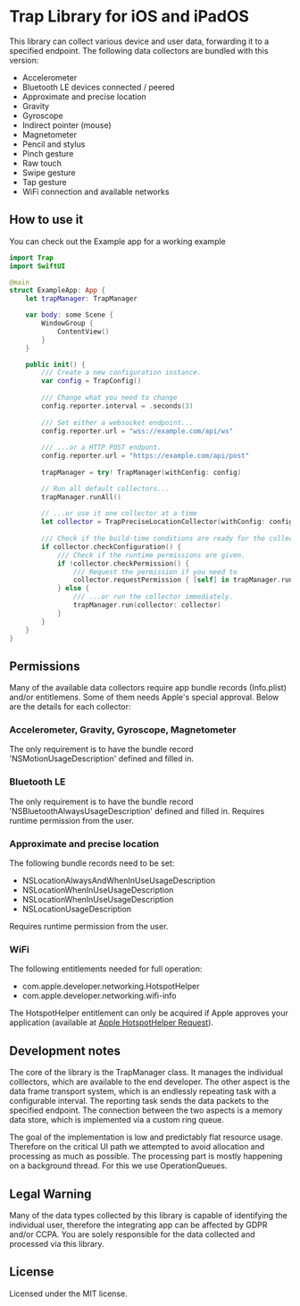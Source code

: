 # Trap Library for iOS and iPadOS
This library can collect various device and user data, forwarding it to a specified endpoint. The following data collectors are bundled with this version:
* Accelerometer
* Bluetooth LE devices connected / peered 
* Approximate and precise location
* Gravity
* Gyroscope
* Indirect pointer (mouse)
* Magnetometer
* Pencil and stylus
* Pinch gesture
* Raw touch
* Swipe gesture
* Tap gesture
* WiFi connection and available networks

## How to use it
You can check out the Example app for a working example 
```swift
import Trap
import SwiftUI

@main
struct ExampleApp: App {
    let trapManager: TrapManager

    var body: some Scene {
        WindowGroup {
            ContentView()
        }
    }

    public init() {
        /// Create a new configuration instance.
        var config = TrapConfig()
        
        /// Change what you need to change
        config.reporter.interval = .seconds(3)
        
        /// Set either a websocket endpoint...
        config.reporter.url = "wss://example.com/api/ws"
        
        /// ...or a HTTP POST endpont.
        config.reporter.url = "https://example.com/api/post"
        
        trapManager = try! TrapManager(withConfig: config)

        // Run all default collectors...
        trapManager.runAll()
        
        // ...or use it one collector at a time
        let collector = TrapPreciseLocationCollector(withConfig: config)
        
        /// Check if the build-time conditions are ready for the collector
        if collector.checkConfiguration() {
            /// Check if the runtime permissions are given.
            if !collector.checkPermission() {
                /// Request the permission if you need to
                collector.requestPermission { [self] in trapManager.run(collector: collector) }
            } else {
                /// ...or run the collector immediately.
                trapManager.run(collector: collector)
            }
        }
    }
}
```

## Permissions
Many of the available data collectors require app bundle records (Info.plist) and/or entitlemens. Some of them needs Apple's special approval. Below are the details for each collector:

### Accelerometer, Gravity, Gyroscope, Magnetometer
The only requirement is to have the bundle record 'NSMotionUsageDescription' defined and filled in.

### Bluetooth LE
The only requirement is to have the bundle record 'NSBluetoothAlwaysUsageDescription' defined and filled in. Requires runtime permission from the user.

### Approximate and precise location
The following bundle records need to be set:
* NSLocationAlwaysAndWhenInUseUsageDescription
* NSLocationWhenInUseUsageDescription
* NSLocationWhenInUseUsageDescription
* NSLocationUsageDescription

Requires runtime permission from the user.

### WiFi
The following entitlements needed for full operation:
* com.apple.developer.networking.HotspotHelper
* com.apple.developer.networking.wifi-info 

The HotspotHelper entitlement can only be acquired if Apple approves your application (available at [Apple HotspotHelper Request](https://developer.apple.com/contact/request/hotspot-helper/)).

## Development notes
The core of the library is the TrapManager class. It manages the individual colllectors, which are available to the end developer. The other aspect is the data frame transport system, which is an endlessly repeating task with a configurable interval. The reporting task sends the data packets to the specified endpoint. The connection between the two aspects is a memory data store, which is implemented via a custom ring queue.

The goal of the implementation is low and predictably flat resource usage. Therefore on the critical UI path we attempted to avoid allocation and processing as much as possible. The processing part is mostly happening on a background thread. For this we use OperationQueues.

## Legal Warning
Many of the data types collected by this library is capable of identifying the individual user, therefore the integrating app can be affected by GDPR and/or CCPA. You are solely responsible for the data collected and processed via this library.

## License
Licensed under the MIT license.

